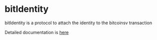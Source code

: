 # bitIdentity
bitIdentity is a protocol to attach the identity to the bitcoinsv transaction

Detailed documentation is [here](https://mxdoc.glitch.me/#/identity)

